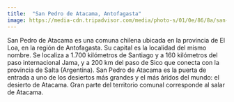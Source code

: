 ```yaml
---
title:  "San Pedro de Atacama, Antofagasta"
image: https://media-cdn.tripadvisor.com/media/photo-s/01/0e/86/8a/san-pedro-de-atacama.jpg
---
```


San Pedro de Atacama es una comuna chilena ubicada en la provincia de El Loa, en la región de Antofagasta. Su capital es la localidad del mismo nombre.
Se localiza a 1.700 kilómetros de Santiago y a 160 kilómetros del paso internacional Jama, y a 200 km del paso de Sico que conecta con la provincia de Salta (Argentina). San Pedro de Atacama es la puerta de entrada a uno de los desiertos más grandes y el más áridos del mundo: el desierto de Atacama. Gran parte del territorio comunal corresponde al salar de Atacama.
